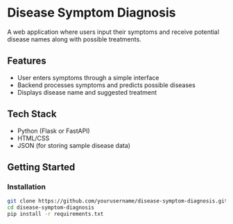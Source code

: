 
# Disease Symptom Diagnosis

A web application where users input their symptoms and receive potential disease names along with possible treatments.

## Features
- User enters symptoms through a simple interface
- Backend processes symptoms and predicts possible diseases
- Displays disease name and suggested treatment

## Tech Stack
- Python (Flask or FastAPI)
- HTML/CSS
- JSON (for storing sample disease data)

## Getting Started

### Installation
```bash
git clone https://github.com/yourusername/disease-symptom-diagnosis.git
cd disease-symptom-diagnosis
pip install -r requirements.txt
